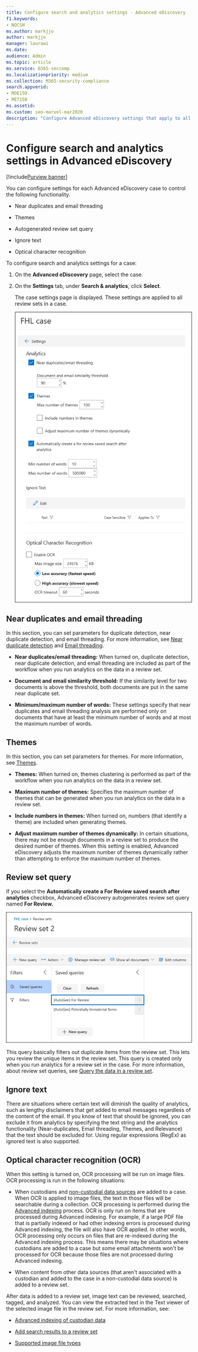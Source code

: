 ```yaml
---
title: Configure search and analytics settings - Advanced eDiscovery
f1.keywords:
- NOCSH
ms.author: markjjo
author: markjjo
manager: laurawi
ms.date: 
audience: Admin
ms.topic: article
ms.service: O365-seccomp
ms.localizationpriority: medium
ms.collection: M365-security-compliance 
search.appverid: 
- MOE150
- MET150
ms.assetid: 
ms.custom: seo-marvel-mar2020
description: "Configure Advanced eDiscovery settings that apply to all review set in a case. This includes settings for analytics and Optical character recognition."
---
```


# Configure search and analytics settings in Advanced eDiscovery

[!include[Purview banner](../includes/purview-rebrand-banner.md)]

You can configure settings for each Advanced eDiscovery case to control the following functionality.

- Near duplicates and email threading

- Themes

- Autogenerated review set query

- Ignore text

- Optical character recognition

To configure search and analytics settings for a case:

1. On the **Advanced eDiscovery** page, select the case.

2. On the **Settings** tab, under **Search & analytics**, click **Select**.

   The case settings page is displayed. These settings are applied to all review sets in a case.

   ![Configure analytics and search settings for an Advanced eDiscovery case.](../media/AeDCaseSettings.png)

## Near duplicates and email threading

In this section, you can set parameters for duplicate detection, near duplicate detection, and email threading. For more information, see [Near duplicate detection](near-duplicate-detection-in-advanced-ediscovery.md) and [Email threading](email-threading-in-advanced-ediscovery.md).

- **Near duplicates/email threading:** When turned on, duplicate detection, near duplicate detection, and email threading are included as part of the workflow when you run analytics on the data in a review set.

- **Document and email similarity threshold:** If the similarity level for two documents is above the threshold, both documents are put in the same near duplicate set.

- **Minimum/maximum number of words:** These settings specify that near duplicates and email threading analysis are performed only on documents that have at least the minimum number of words and at most the maximum number of words.

## Themes

In this section, you can set parameters for themes. For more information, see [Themes](themes-in-advanced-ediscovery.md).

- **Themes:** When turned on, themes clustering is performed as part of the workflow when you run analytics on the data in a review set.

- **Maximum number of themes:** Specifies the maximum number of themes that can be generated when you run analytics on the data in a review set.

- **Include numbers in themes:** When turned on, numbers (that identify a theme) are included when generating themes. 

- **Adjust maximum number of themes dynamically:** In certain situations, there may not be enough documents in a review set to produce the desired number of themes. When this setting is enabled, Advanced eDiscovery adjusts the maximum number of themes dynamically rather than attempting to enforce the maximum number of themes.

## Review set query

If you select the **Automatically create a For Review saved search after analytics** checkbox, Advanced eDiscovery autogenerates review set query named **For Review.** 

![The For Review autogenerated query.](../media/AeDForReviewQuery.png)

This query basically filters out duplicate items from the review set. This lets you review the unique items in the review set. This query is created only when you run analytics for a review set in the case. For more information, about review set queries, see [Query the data in a review set](review-set-search.md).

## Ignore text

There are situations where certain text will diminish the quality of analytics, such as lengthy disclaimers that get added to email messages regardless of the content of the email. If you know of text that should be ignored, you can exclude it from analytics by specifying the text string and the analytics functionality (Near-duplicates, Email threading, Themes, and Relevance) that the text should be excluded for. Using regular expressions (RegEx) as ignored text is also supported.

## Optical character recognition (OCR)

When this setting is turned on, OCR processing will be run on image files. OCR processing is run in the following situations:

- When custodians and [non-custodial data sources](non-custodial-data-sources.md) are added to a case. When OCR is applied to image files, the text in those files will be searchable during a collection. OCR processing is performed during the [Advanced indexing](indexing-custodian-data.md) process. OCR is only run on items that are processed during Advanced indexing. For example, if a large PDF file that is partially indexed or had other indexing errors is processed during Advanced indexing, the file will also have OCR applied. In other words, OCR processing only occurs on files that are re-indexed during the Advanced indexing process. This means there may be situations where custodians are added to a case but some email attachments won't be processed for OCR because those files are not processed during Advanced indexing.

- When content from other data sources (that aren't associated with a custodian and added to the case in a non-custodial data source) is added to a review set.

After data is added to a review set, image text can be reviewed, searched, tagged, and analyzed. You can view the extracted text in the Text viewer of the selected image file in the review set. For more information, see:

- [Advanced indexing of custodian data](indexing-custodian-data.md)

- [Add search results to a review set](add-data-to-review-set.md#optical-character-recognition)

- [Supported image file types](supported-filetypes-ediscovery20.md#image)
